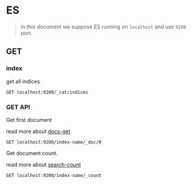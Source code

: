 # ES

> in this document we suppose ES running on `localhost` and use `9200` port.

## GET

### index

get all indices

```curl
GET localhost:9200/_cat/indices
```

### GET API

Get first document

read more about [docs-get](https://www.elastic.co/guide/en/elasticsearch/reference/current/docs-get.html)

```curl
GET localhost:9200/index-name/_doc/0
```

Get document count.

read more about [search-count](https://www.elastic.co/guide/en/elasticsearch/reference/current/search-count.html)

```curl
GET localhost:9200/index-name/_count
```
